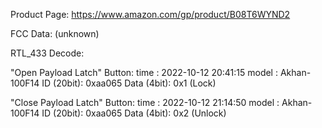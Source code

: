 Product Page:
https://www.amazon.com/gp/product/B08T6WYND2

FCC Data:
(unknown)

RTL_433 Decode:

"Open Payload Latch" Button:
time      : 2022-10-12 20:41:15
model     : Akhan-100F14 ID (20bit): 0xaa065
Data (4bit): 0x1 (Lock)

"Close Payload Latch" Button:
time      : 2022-10-12 21:14:50
model     : Akhan-100F14 ID (20bit): 0xaa065
Data (4bit): 0x2 (Unlock)

